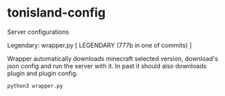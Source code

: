 # tonisland-config
Server configurations

Legendary: wrapper.py [ LEGENDARY (777b in one of commits) ]

Wrapper automatically downloads minecraft selected version, download's json config and run the server with it.
In past it should also downloads plugin and plugin config.

```
python3 wrapper.py
```
